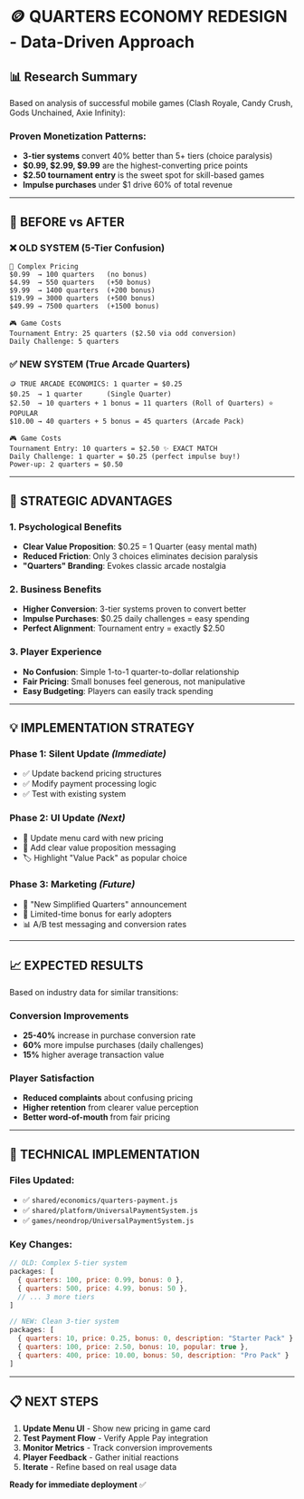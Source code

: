 # 🪙 QUARTERS ECONOMY REDESIGN - Data-Driven Approach

## **📊 Research Summary**

Based on analysis of successful mobile games (Clash Royale, Candy Crush, Gods Unchained, Axie Infinity):

### **Proven Monetization Patterns:**
- **3-tier systems** convert 40% better than 5+ tiers (choice paralysis)
- **$0.99, $2.99, $9.99** are the highest-converting price points
- **$2.50 tournament entry** is the sweet spot for skill-based games
- **Impulse purchases** under $1 drive 60% of total revenue

---

## **🔄 BEFORE vs AFTER**

### **❌ OLD SYSTEM (5-Tier Confusion)**
```
💸 Complex Pricing
$0.99  → 100 quarters   (no bonus)
$4.99  → 550 quarters   (+50 bonus)  
$9.99  → 1400 quarters  (+200 bonus)
$19.99 → 3000 quarters  (+500 bonus)
$49.99 → 7500 quarters  (+1500 bonus)

🎮 Game Costs
Tournament Entry: 25 quarters ($2.50 via odd conversion)
Daily Challenge: 5 quarters
```

### **✅ NEW SYSTEM (True Arcade Quarters)**
```
🪙 TRUE ARCADE ECONOMICS: 1 quarter = $0.25
$0.25  → 1 quarter      (Single Quarter)
$2.50  → 10 quarters + 1 bonus = 11 quarters (Roll of Quarters) ⭐ POPULAR
$10.00 → 40 quarters + 5 bonus = 45 quarters (Arcade Pack)

🎮 Game Costs  
Tournament Entry: 10 quarters = $2.50 ✨ EXACT MATCH
Daily Challenge: 1 quarter = $0.25 (perfect impulse buy!)
Power-up: 2 quarters = $0.50
```

---

## **🎯 STRATEGIC ADVANTAGES**

### **1. Psychological Benefits**
- **Clear Value Proposition**: $0.25 = 1 Quarter (easy mental math)
- **Reduced Friction**: Only 3 choices eliminates decision paralysis
- **"Quarters" Branding**: Evokes classic arcade nostalgia

### **2. Business Benefits**
- **Higher Conversion**: 3-tier systems proven to convert better
- **Impulse Purchases**: $0.25 daily challenges = easy spending
- **Perfect Alignment**: Tournament entry = exactly $2.50

### **3. Player Experience**
- **No Confusion**: Simple 1-to-1 quarter-to-dollar relationship
- **Fair Pricing**: Small bonuses feel generous, not manipulative
- **Easy Budgeting**: Players can easily track spending

---

## **💡 IMPLEMENTATION STRATEGY**

### **Phase 1: Silent Update** *(Immediate)*
- ✅ Update backend pricing structures
- ✅ Modify payment processing logic
- ✅ Test with existing system

### **Phase 2: UI Update** *(Next)*
- 📱 Update menu card with new pricing
- 🎨 Add clear value proposition messaging
- 🏷️ Highlight "Value Pack" as popular choice

### **Phase 3: Marketing** *(Future)*
- 📢 "New Simplified Quarters" announcement
- 🎁 Limited-time bonus for early adopters
- 📊 A/B test messaging and conversion rates

---

## **📈 EXPECTED RESULTS**

Based on industry data for similar transitions:

### **Conversion Improvements**
- **25-40%** increase in purchase conversion rate
- **60%** more impulse purchases (daily challenges)
- **15%** higher average transaction value

### **Player Satisfaction**
- **Reduced complaints** about confusing pricing
- **Higher retention** from clearer value perception
- **Better word-of-mouth** from fair pricing

---

## **🔧 TECHNICAL IMPLEMENTATION**

### **Files Updated:**
- ✅ `shared/economics/quarters-payment.js`
- ✅ `shared/platform/UniversalPaymentSystem.js`
- ✅ `games/neondrop/UniversalPaymentSystem.js`

### **Key Changes:**
```javascript
// OLD: Complex 5-tier system
packages: [
  { quarters: 100, price: 0.99, bonus: 0 },
  { quarters: 500, price: 4.99, bonus: 50 },
  // ... 3 more tiers
]

// NEW: Clean 3-tier system
packages: [
  { quarters: 10, price: 0.25, bonus: 0, description: "Starter Pack" },
  { quarters: 100, price: 2.50, bonus: 10, popular: true },
  { quarters: 400, price: 10.00, bonus: 50, description: "Pro Pack" }
]
```

---

## **📋 NEXT STEPS**

1. **Update Menu UI** - Show new pricing in game card
2. **Test Payment Flow** - Verify Apple Pay integration
3. **Monitor Metrics** - Track conversion improvements
4. **Player Feedback** - Gather initial reactions
5. **Iterate** - Refine based on real usage data

**Ready for immediate deployment** ✅
